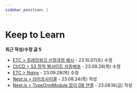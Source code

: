 ```yaml
---
sidebar_position: 1
---
```


# Keep to Learn

**최근 작성/수정 글 5**

- [ETC > 프레임워크 선정과정 예시](https://blog.taewan.link/docs/etc/framework-selection-process) - 23.10.07(토) 수정
- [CI/CD > S3 정적 웹사이트 자동배포](https://blog.taewan.link/docs/ci-cd/github-actions-for-s3) - 23.09.28(목) 수정
- [ETC > Nginx](https://blog.taewan.link/docs/ETC/nginx) - 23.09.28(목) 수정
- [Nest.js > 라이프사이클](https://blog.taewan.link/docs/nestjs/lifecycle) - 23.08.24(목) 작성
- [Nest.js > TypeOrmModule 없이 DB 연결](https://blog.taewan.link/docs/nestjs/typeorm-db-provider) - 23.08.18(금) 작성

<br/>
